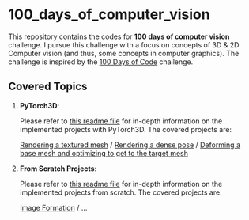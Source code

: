 # 100_days_of_computer_vision

This repository contains the codes for **100 days of computer vision** challenge. I pursue this challenge with a focus on concepts of 3D & 2D Computer vision (and thus, some concepts in computer graphics). The challenge is inspired by the [100 Days of Code](https://www.100daysofcode.com/) challenge. 

## Covered Topics
1. __PyTorch3D__:
   
   Please refer to [this readme file](Pytorch3D/README.md) for in-depth information on the implemented projects with PyTorch3D. The covered projects are:

   [Rendering a textured mesh](Pytorch3D/notebooks/render_textured.ipynb) / [Rendering a dense pose](Pytorch3D/notebooks/render_dense_pose.ipynb) / [Deforming a base mesh and optimizing to get to the target mesh](Pytorch3D/notebooks/deform_to_fit.ipynb)

2. __From Scratch Projects__:
  
    Please refer to [this readme file](FromScratch/README.md) for in-depth information on the implemented projects from scratch. The covered projects are:

    [Image Formation](FromScratch/Image_Formation/main.py) / ...